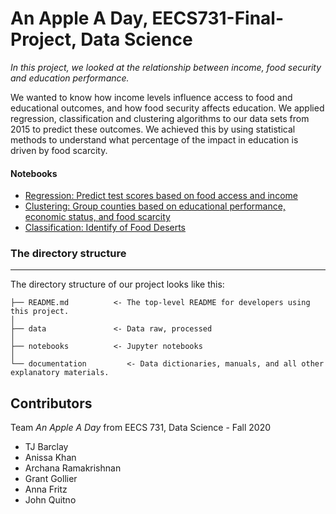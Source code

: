 # An Apple A Day, EECS731-Final-Project, Data Science

_In this project, we looked at the relationship between income, food security and education
performance._

 We wanted to know how income levels influence access to food and educational
outcomes, and how food security affects education. We applied regression, classification and clustering algorithms to our data sets from 2015 to predict these outcomes. We achieved this by using statistical methods to understand what percentage of the impact in education is driven by food scarcity.

#### Notebooks
- [Regression: Predict test scores based on food access and income](https://github.com/archanaramakrishnan/EECS731-Final-Project/blob/main/notebooks/Regression.ipynb)
- [Clustering: Group counties based on educational performance, economic status, and food scarcity](https://github.com/archanaramakrishnan/EECS731-Final-Project/blob/main/notebooks/Clustering.ipynb)
- [Classification: Identify of Food Deserts](https://github.com/archanaramakrishnan/EECS731-Final-Project/blob/main/notebooks/Classification.ipynb)

### The directory structure
------------

The directory structure of our project looks like this: 

```
├── README.md          <- The top-level README for developers using this project.
│
├── data               <- Data raw, processed
│
├── notebooks          <- Jupyter notebooks
│
└── documentation         <- Data dictionaries, manuals, and all other explanatory materials.
```

## Contributors

Team _An Apple A Day_ from EECS 731, Data Science - Fall 2020

- TJ Barclay
- Anissa Khan
- Archana Ramakrishnan
- Grant Gollier
- Anna Fritz
- John Quitno
